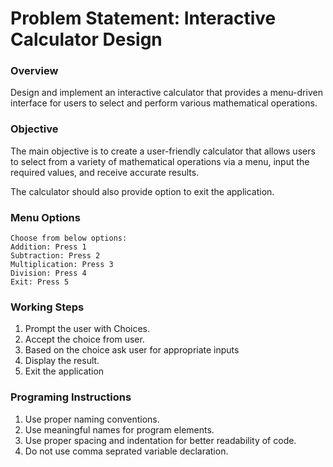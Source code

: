 # Problem Statement: Interactive Calculator Design
### Overview
Design and implement an interactive calculator that provides a menu-driven interface for users to select and perform various mathematical operations. 
### Objective
The main objective is to create a user-friendly calculator that allows users to select from a variety of mathematical operations via a menu, input the required values, and receive accurate results. 

The calculator should also provide option to exit the application.

### Menu Options
```
Choose from below options:
Addition: Press 1
Subtraction: Press 2
Multiplication: Press 3
Division: Press 4
Exit: Press 5
```

### Working Steps
1. Prompt the user with Choices.
2. Accept the choice from user.
3. Based on the choice ask user for appropriate inputs
4. Display the result.
5. Exit the application

### Programing Instructions
1. Use proper naming conventions.
2. Use meaningful names for program elements.
3. Use proper spacing and indentation for better readability of code.
4. Do not use comma seprated variable declaration.
